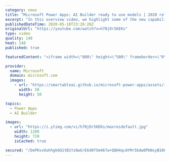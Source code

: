 ```yaml
---
category: news
title: "Microsoft Power Apps: AI Builder ready to use models | 2020 release wave 1 overview"
excerpt: "In this overview video, we highlight some of the new capabilities included in the latest update to Microsoft Power Apps, AI Builder ready to use models.     Here are the capabilities covered:   • Entity extraction helps you by identifying and extracting people, dates, places, locations, etc. from text"
publishedDateTime: 2020-05-18T23:26:26Z
originalUrl: "https://youtube.com/watch?v=h70jOr56EKs"
type: video
quality: 148
heat: 148
published: true

featuredContent: "<iframe width=\"800\" height=\"500\" frameborder=\"0\" src=\"https://www.youtube.com/embed/h70jOr56EKs\" allow=\"accelerometer; autoplay; encrypted-media; gyroscope; picture-in-picture\" allowfullscreen></iframe>"

provider:
  name: Microsoft
  domain: microsoft.com
  images:
    - url: "https://smartableai.github.io/microsoft-power-apps/assets/images/organizations/microsoft.com-50x50.jpg"
      width: 50
      height: 50

topics:
  - Power Apps
  - AI Builder

images:
  - url: "https://i.ytimg.com/vi/h70jOr56EKs/maxresdefault.jpg"
    width: 1280
    height: 720
    isCached: true

secured: "/DePKvvOuhhgk6Q1tB1YzOwGrE6d8f5m467w+QQH4qcAYMr5bdw0PbNsyB10PZJ72IvUm6PVpI/NhxX+FBTTUr3RDM51XauA10E+3jd0F7IGeLC1y2qbfGyXCZdeQ1GNuUoEDMFKiri4BX0HZNmrzbL/jODPGBSGSHM9hcdi+vrugrt+pQfmUL0BwmzhDBe2CfYJ9VVDeXgjeLttLeuQe1VTs6FBVBpq5U7qGdBwHrrUNurI9Y+5aGzoZXjDj/wdVFKaEWhI516wX6mt23W7OU9dcMiDxI/y4foZZW51F2SUNrc3Lw7LnB4VY8/aTdqD1VjCcYdyLkpexWCVvdmG5y0z3aVp8jpoApA99emj5RP6d2+7kkHaDftWa972/z8ZhOF/HZTXHHBoO2v3R1s/LvobiLGEvRBZY1QPiAzJND6Qy4yHpCrvw5PUJPq1ToRt;OlD0+RNBrCNda6Wn+9p1Hw=="
---
```


